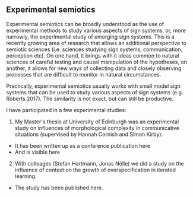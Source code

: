

## Experimental semiotics

Experimental semiotics can be broadly understood as the use of experimental methods to study various aspects of sign systems, or, more narrowly, the experimental study of emerging sign systems. This is a recently growing area of research that allows an additional perspective to semiotic sciences (i.e. sciences studying sign systems, communication, perception etc). On one hand, it brings with it ideas common to natural sciences of careful testing and causal manipulation of the hypotheses, on another, it allows for new ways of collecting data and closely observing processes that are difficult to monitor in natural circumstances.

Practically, experimental semiotics usually works with small model sign systems that can be used to study various aspects of sign systems (e.g. Roberts 2017). The similarity is not exact, but can still be productive.

I have participated in a few experimental studies:
1) My Master's thesis at University of Edinburgh was an experimental study on influences of morphological complexity in communicative situations (supervised by Hannah Cornish and Simon Kirby).
  - It has been written up as a conference publication here
  - And is visible here
2) With colleages (Stefan Hartmann, Jonas Nölle) we did a study on the influence of context on the growth of overspecification in iterated learning.
  - The study has been published here.
